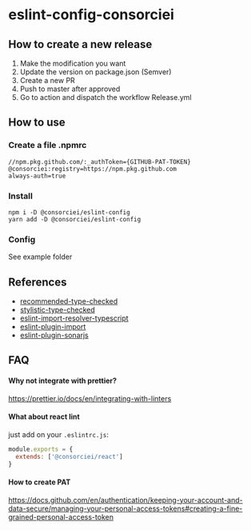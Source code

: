 # eslint-config-consorciei

## How to create a new release
1. Make the modification you want
2. Update the version on package.json (Semver)
3. Create a new PR
4. Push to master after approved
5. Go to action and dispatch the workflow Release.yml

## How to use

### Create a file .npmrc
```
//npm.pkg.github.com/:_authToken={GITHUB-PAT-TOKEN}
@consorciei:registry=https://npm.pkg.github.com
always-auth=true
```

### Install
```
npm i -D @consorciei/eslint-config
yarn add -D @consorciei/eslint-config
```

### Config

See example folder

## References
- [recommended-type-checked](https://github.com/typescript-eslint/typescript-eslint/blob/main/packages/eslint-plugin/src/configs/recommended-type-checked.ts)
- [stylistic-type-checked](https://github.com/typescript-eslint/typescript-eslint/blob/main/packages/eslint-plugin/src/configs/stylistic-type-checked.ts)
- [eslint-import-resolver-typescript](https://github.com/import-js/eslint-import-resolver-typescript)
- [eslint-plugin-import](https://github.com/import-js/eslint-plugin-import/tree/main#typescript)
- [eslint-plugin-sonarjs](https://github.com/SonarSource/eslint-plugin-sonarjs)

## FAQ

#### Why not integrate with prettier?
<https://prettier.io/docs/en/integrating-with-linters>


#### What about react lint
just add on your `.eslintrc.js`:
```js
module.exports = {
  extends: ['@consorciei/react']
}
```

#### How to create PAT
<https://docs.github.com/en/authentication/keeping-your-account-and-data-secure/managing-your-personal-access-tokens#creating-a-fine-grained-personal-access-token>

